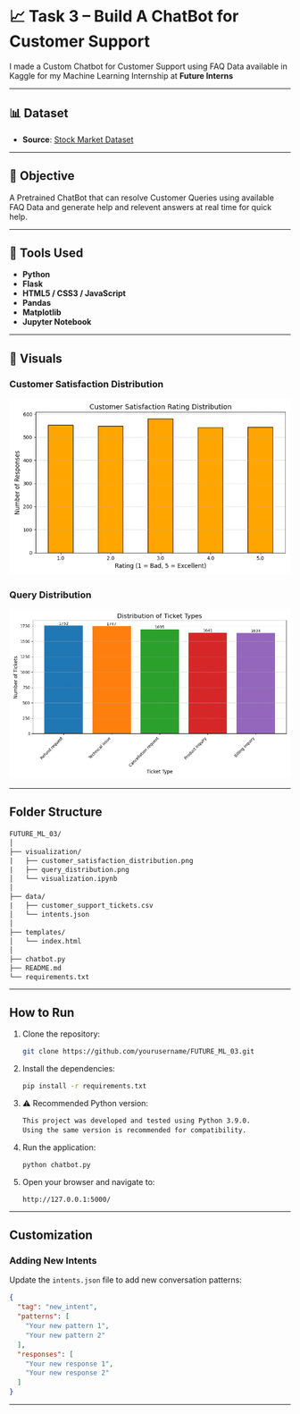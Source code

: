 # 📈 Task 3 – Build A ChatBot for Customer Support

I made a Custom Chatbot for Customer Support using FAQ Data available in Kaggle for my Machine Learning Internship at **Future Interns**

---

## 📊 Dataset
- **Source**: [Stock Market Dataset](https://www.kaggle.com/datasets/waseemalastal/customer-support-ticket-dataset)

---

## 🎯 Objective
A Pretrained ChatBot that can resolve Customer Queries using available FAQ Data and generate help and relevent answers at real time for quick help.

---

## 🧰 Tools Used

- **Python**
- **Flask**
- **HTML5 / CSS3 / JavaScript**
- **Pandas**
- **Matplotlib**
- **Jupyter Notebook** 

---

## 📸 Visuals

### Customer Satisfaction Distribution
![Customer_Satisfaction](visualization/customer_satisfaction_distribution.png)

### Query Distribution
![Query_Distribution](visualization/query_distribution.png)


---
## Folder Structure

```
FUTURE_ML_03/
│
├── visualization/
|   ├── customer_satisfaction_distribution.png
|   ├── query_distribution.png
│   └── visualization.ipynb 
│
├── data/
|   ├── customer_support_tickets.csv
│   └── intents.json
│
├── templates/
│   └── index.html
│
├── chatbot.py
├── README.md
└── requirements.txt
```

---

## How to Run

1. Clone the repository:
   ```bash
   git clone https://github.com/yourusername/FUTURE_ML_03.git
   ```

2. Install the dependencies:
   ```bash
   pip install -r requirements.txt
   ```

3. ⚠️ Recommended Python version:
    ```bash
    This project was developed and tested using Python 3.9.0.
    Using the same version is recommended for compatibility.
    ```

4. Run the application:
   ```bash
   python chatbot.py
   ```

5. Open your browser and navigate to:
   ```
   http://127.0.0.1:5000/
   ```

---

## Customization

### Adding New Intents
Update the `intents.json` file to add new conversation patterns:

```json
{
  "tag": "new_intent",
  "patterns": [
    "Your new pattern 1",
    "Your new pattern 2"
  ],
  "responses": [
    "Your new response 1",
    "Your new response 2"
  ]
}
```

---

